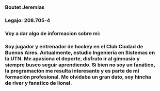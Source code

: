 ### Boutet Jeremias 
### Legajo: 208.705-4










### Voy a dar algo de informacion sobre mi: 
### Soy jugador y entrenador de hockey en el Club Ciudad de Buenos Aires. Actualmente, estudio Ingeniería en Sistemas en la UTN. Me apasiona el deporte, disfruto ir al gimnasio y siempre busco seguir aprendiendo. Si bien no soy un fanático, la programación me resulta interesante y es parte de mi formación profesional. Me olvidaba un gran dato, soy hincha de river y fanatico de lionel. 
